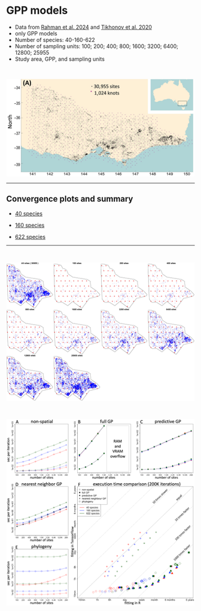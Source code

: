 # GPP models

- Data from [Rahman et al. 2024](https://journals.plos.org/ploscompbiol/article?id=10.1371/journal.pcbi.1011914) and [Tikhonov et al. 2020](https://esajournals.onlinelibrary.wiley.com/doi/10.1002/ecy.2929)
- only GPP models
- Number of species: 40-160-622
- Number of sampling units: 100; 200; 400; 800; 1600; 3200; 6400; 12800; 25955
- Study area, GPP, and sampling units

<br/>

![image](Figures/StudySites2.jpg)

---

## Convergence plots and summary

- [40 species](Hmsc_HPC_Example_40Sp.md)

- [160 species](Hmsc_HPC_Example_160Sp.md)

- [622 species](Hmsc_HPC_Example_622Sp.md)

---

<br/>

![image](Figures/StudySites.jpg)

<br/>

![image](Figures/Rahman_Results.PNG)
